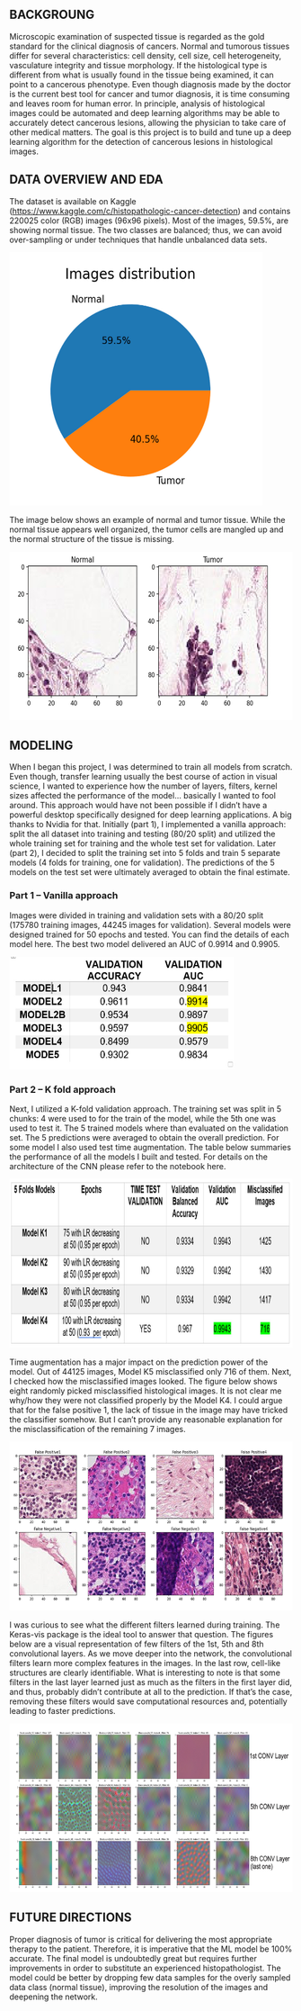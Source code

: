 ## BACKGROUNG

Microscopic examination of suspected tissue is regarded as the gold standard for the clinical diagnosis of cancers. Normal and tumorous tissues differ for several characteristics: cell density, cell size, cell heterogeneity, vasculature integrity and tissue morphology. If the histological type is different from what is usually found in the tissue being examined, it can point to a cancerous phenotype. 
Even though diagnosis made by the doctor is the current best tool for cancer and tumor diagnosis, it is time consuming and leaves room for human error. In principle, analysis of histological images could be automated and deep learning algorithms may be able to accurately detect cancerous lesions, allowing the physician to take care of other medical matters.
The goal is this project is to build and tune up a deep learning algorithm for the detection of cancerous lesions in histological images. 

## DATA OVERVIEW AND EDA
The dataset is available on Kaggle (https://www.kaggle.com/c/histopathologic-cancer-detection) and contains 220025 color (RGB) images (96x96 pixels). Most of the images, 59.5%, are showing normal tissue. The two classes are balanced; thus, we can avoid over-sampling or under techniques that handle unbalanced data sets.

<img src="https://github.com/Gianl-msi/Histopathologic-Cancer-Detection/blob/main/Figures/distribution.JPG" width="450" height="450"/>

The image below shows an example of normal and tumor tissue. While the normal tissue appears well organized, the tumor cells are mangled up and the normal structure of the tissue is missing.

<img src="https://github.com/Gianl-msi/Histopathologic-Cancer-Detection/blob/main/Figures/image%20example.JPG" width="600" height="300"/>

## MODELING
When I began this project, I was determined to train all models from scratch. Even though, transfer learning usually the best course of action in visual science, I wanted to experience how the number of layers, filters, kernel sizes affected the performance of the model… basically I wanted to fool around. This approach would have not been possible if I didn’t have a powerful desktop specifically designed for deep learning applications. A big thanks to Nvidia for that. 
Initially (part 1), I implemented a vanilla approach: split the all dataset into training and testing (80/20 split) and utilized the whole training set for training and the whole test set for validation. Later (part 2), I decided to split the training set into 5 folds and train 5 separate models (4 folds for training, one for validation). The predictions of the 5 models on the test set were ultimately averaged to obtain the final estimate.

### Part 1 – Vanilla approach
Images were divided in training and validation sets with a 80/20 split (175780 training images, 44245 images for validation). Several models were designed trained for 50 epochs and tested. You can find the details of each model here. The best two model delivered an AUC of 0.9914 and 0.9905.

<img src="https://github.com/Gianl-msi/Histopathologic-Cancer-Detection/blob/main/Figures/table%201%20metrics.jpg" width="400" height="200"/>

### Part 2 – K fold approach
Next, I utilized a K-fold validation approach. The training set was split in 5 chunks: 4 were used to for the train of the model, while the 5th one was used to test it. The 5 trained models where than evaluated on the validation set. The 5 predictions were averaged to obtain the overall prediction. For some model I also used test time augmentation. The table below summaries the performance of all the models I built and tested. For details on the architecture of the CNN please refer to the notebook here. 

<img src="https://github.com/Gianl-msi/Histopathologic-Cancer-Detection/blob/main/Figures/table2%20metrics%201.jpg" width="900" height="300"/>

Time augmentation has a major impact on the prediction power of the model. Out of 44125 images, Model K5 misclassified only 716 of them. Next, I checked how the misclassified images looked. The figure below shows eight randomly picked misclassified histological images. It is not clear me why/how they were not classified properly by the Model K4. I could argue that for the false positive 1, the lack of tissue in the image may have tricked the classifier somehow. But I can’t provide any reasonable explanation for the misclassification of the remaining 7 images.

<img src="https://github.com/Gianl-msi/Histopathologic-Cancer-Detection/blob/main/Figures/misclassfied.JPG" width="700" height="300"/>

I was curious to see what the different filters learned during training. The Keras-vis package is the ideal tool to answer that question. The figures below are a visual representation of few filters of the 1st, 5th and 8th convolutional layers. As we move deeper into the network, the convolutional filters learn more complex features in the images. In the last row, cell-like structures are clearly identifiable. What is interesting to note is that some filters in the last layer learned just as much as the filters in the first layer did, and thus, probably didn’t contribute at all to the prediction. If that’s the case, removing these filters would save computational resources and, potentially leading to faster predictions. 

<img src="https://github.com/Gianl-msi/Histopathologic-Cancer-Detection/blob/main/Figures/filters.JPG" width="900" height="300"/>

## FUTURE DIRECTIONS
Proper diagnosis of tumor is critical for delivering the most appropriate therapy to the patient. Therefore, it is imperative that the ML model be 100% accurate. The final model is undoubtedly great but requires further improvements in order to substitute an experienced histopathologist. The model could be better by dropping few data samples for the overly sampled data class (normal tissue), improving the resolution of the images and deepening the network. 



